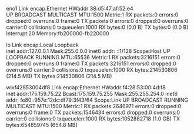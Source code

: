 eno1      Link encap:Ethernet  HWaddr 38:d5:47:af:52:e4  
          UP BROADCAST MULTICAST  MTU:1500  Metric:1
          RX packets:0 errors:0 dropped:0 overruns:0 frame:0
          TX packets:0 errors:0 dropped:0 overruns:0 carrier:0
          collisions:0 txqueuelen:1000 
          RX bytes:0 (0.0 B)  TX bytes:0 (0.0 B)
          Interrupt:20 Memory:fb200000-fb220000 

lo        Link encap:Local Loopback  
          inet addr:127.0.0.1  Mask:255.0.0.0
          inet6 addr: ::1/128 Scope:Host
          UP LOOPBACK RUNNING  MTU:65536  Metric:1
          RX packets:3216151 errors:0 dropped:0 overruns:0 frame:0
          TX packets:3216151 errors:0 dropped:0 overruns:0 carrier:0
          collisions:0 txqueuelen:1000 
          RX bytes:214530806 (214.5 MB)  TX bytes:214530806 (214.5 MB)

wlxf42853004df8 Link encap:Ethernet  HWaddr f4:28:53:00:4d:f8  
          inet addr:175.159.75.22  Bcast:175.159.75.255  Mask:255.255.254.0
          inet6 addr: fe80::957e:12dc:df79:3f43/64 Scope:Link
          UP BROADCAST RUNNING MULTICAST  MTU:1500  Metric:1
          RX packets:2646971 errors:0 dropped:0 overruns:0 frame:0
          TX packets:1546434 errors:0 dropped:0 overruns:0 carrier:0
          collisions:0 txqueuelen:1000 
          RX bytes:1052882718 (1.0 GB)  TX bytes:654859745 (654.8 MB)

